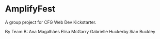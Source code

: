 # AmplifyFest

A group project for CFG Web Dev Kickstarter.

By Team B: Ana Magalhães Elisa McGarry Gabrielle Huckerby Sian Buckley
